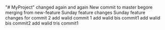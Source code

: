 "# MyProject"  changed again and again
New commit to master begore merging from new-feature
Sunday feature changes
Sunday feature changes for commit 2 
add walid commit 1
add walid bis commit1
add walid bis commit2
add walid tris commit1
